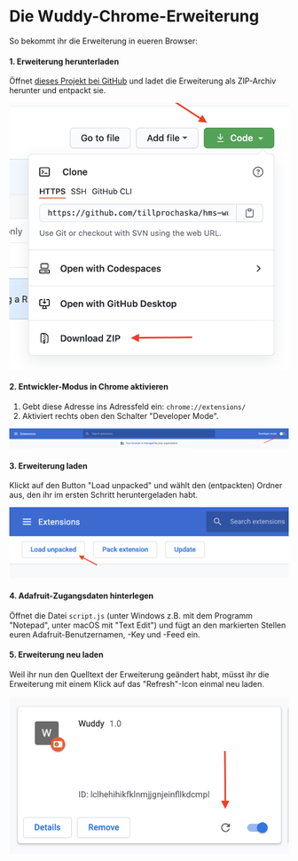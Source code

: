 # Die Wuddy-Chrome-Erweiterung

So bekommt ihr die Erweiterung in eueren Browser:

#### 1. Erweiterung herunterladen

Öffnet [dieses Projekt bei GitHub](https://github.com/tillprochaska/hms-workshop-chrome-to-adafruit) und ladet die Erweiterung als ZIP-Archiv herunter und entpackt sie.

![](images/1-download.png)

#### 2. Entwickler-Modus in Chrome aktivieren

1. Gebt diese Adresse ins Adressfeld ein: `chrome://extensions/`
2. Aktiviert rechts oben den Schalter "Developer Mode".

![](images/2-developer-mode.png)

#### 3. Erweiterung laden

Klickt auf den Button "Load unpacked" und wählt den (entpackten) Ordner aus, den ihr im ersten Schritt heruntergeladen habt.

![](images/3-load.png)

####  4. Adafruit-Zugangsdaten hinterlegen

Öffnet die Datei `script.js` (unter Windows z.B. mit dem Programm "Notepad", unter macOS mit "Text Edit") und fügt an den markierten Stellen euren Adafruit-Benutzernamen, -Key und -Feed ein.

#### 5. Erweiterung neu laden

Weil ihr nun den Quelltext der Erweiterung geändert habt, müsst ihr die Erweiterung mit einem Klick auf das "Refresh"-Icon einmal neu laden.

![](images/4-reload.png)